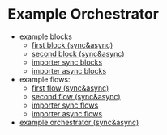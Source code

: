 # Example Orchestrator

* example blocks
  * [first block (sync&async)](./example_blocks/example_first_block.py)   
  * [second block (sync&async)](./example_blocks/example_second_block.py)
  * [importer sync blocks ](./example_blocks/importer_sync_block.py)
  * [importer async blocks ](./example_blocks/importer_async_block.py)
* example flows:
  * [first flow (sync&async)](./example_flows/example_first_flow.py)
  * [second flow (sync&async)](./example_flows/example_second_flow.py)
  * [importer sync flows ](./example_flows/importer_sync_flows.py)
  * [importer async flows ](./example_flows/importer_async_flows.py)
* [example orchestrator (sync&async)](./example_orchestrator.py)
 